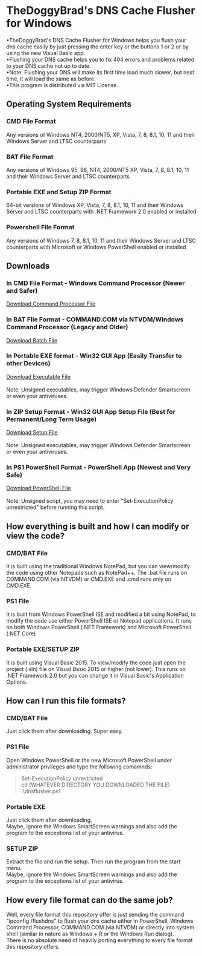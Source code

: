 # TheDoggyBrad's DNS Cache Flusher for Windows
•TheDoggyBrad's DNS Cache Flusher for Windows helps you flush your dns cache easily by just pressing the enter key or the buttons 1 or 2 or by using the new Visual Basic app.
<br>
•Flushing your DNS cache helps you to fix 404 errors and problems related to your DNS cache not up to date.
<br>
•Note: Flushing your DNS will make its first time load much slower, but next time, it will load the same as before.
<br>
•This program is distributed via MIT License.

## Operating System Requirements
### CMD File Format
Any versions of Windows NT4, 2000/NT5, XP, Vista, 7, 8, 8.1, 10, 11 and their Windows Server and LTSC counterparts
### BAT File Format
Any versions of Windows 95, 98, NT4, 2000/NT5 XP, Vista, 7, 8, 8.1, 10, 11 and their Windows Server and LTSC counterparts
### Portable EXE and Setup ZIP Format 
64-bit versions of Windows XP, Vista, 7, 8, 8.1, 10, 11 and their Windows Server and LTSC counterparts with .NET Framework 2.0 enabled or installed
### Powershell File Format
Any versions of Windows 7, 8, 8.1, 10, 11 and their Windows Server and LTSC counterparts with Microsoft or Windows PowerShell enabled or installed

## Downloads
### In CMD File Format - Windows Command Processor (Newer and Safer)
[Download Command Processor File](https://github.com/thedoggybrad/dnsflusher-win/releases/download/1.2.1/dnsflusher.cmd)
<br>
### In BAT File Format - COMMAND.COM via NTVDM/Windows Command Processor (Legacy and Older)
[Download Batch File](https://github.com/thedoggybrad/dnsflusher-win/releases/download/1.2.1/dnsflusher.bat)
<br>
### In Portable EXE format - Win32 GUI App (Easily Transfer to other Devices)
[Download Executable File](https://github.com/thedoggybrad/dnsflusher-win/releases/download/1.2.1/DNS.Cache.Flusher.for.Windows.exe)
<br>
<br>
Note: Unsigned executables, may trigger Windows Defender Smartscreen or even your antiviruses.
<br>
### In ZIP Setup Format - Win32 GUI App Setup File (Best for Permanent/Long Term Usage)
[Download Setup File](https://github.com/thedoggybrad/dnsflusher-win/releases/download/1.2.1/SETUP.DNS.CACHE.FLUSHER.zip)
<br>
<br>
Note: Unsigned executables, may trigger Windows Defender Smartscreen or even your antiviruses.
<br>
### In PS1 PowerShell Format - PowerShell App (Newest and Very Safe) 
[Download PowerShell File](https://github.com/thedoggybrad/dnsflusher-win/releases/download/1.2.1/dnsflusher.ps1)
<br>
<br>
Note: Unsigned script, you may need to enter "Set-ExecutionPolicy unrestricted" before running this script.

## How everything is built and how I can modify or view the code?
### CMD/BAT File
It is built using the traditional Windows NotePad, but you can view/modify the code using other Notepads such as NotePad++. The .bat file runs on COMMAND.COM (via NTVDM) or CMD.EXE and .cmd runs only on CMD.EXE.
### PS1 File
It is built from Windows PowerShell ISE and modified a bit using NotePad, to modify the code use either PowerShell ISE or Notepad applications. It runs on both Windows PowerShell (.NET Framework) and Microsoft PowerShell (.NET Core)
### Portable EXE/SETUP ZIP
It is built using Visual Basic 2015. To view/modify the code just open the project (.sln) file on Visual Basic 2015 or higher (not lower). This runs on .NET Framework 2.0 but you can change it in Visual Basic's Application Options.

## How can I run this file formats?
### CMD/BAT File
Just click them after downloading. Super easy.

### PS1 File
Open Windows PowerShell or the new Microsoft PowerShell under administrator privileges and type the following comamnds:
<br>
> Set-ExecutionPolicy unrestricted
> <br>
> cd (WHATEVER DIRECTORY YOU DOWNLOADED THE FILE)
> <br>
> .\dnsflusher.ps1

### Portable EXE
Just click them after downloading.
<br>
Maybe, ignore the Windows SmartScreen warnings and also add the program to the exceptions list of your antivirus.

### SETUP ZIP
Extract the file and run the setup. Then run the program from the start menu.
<br>
Maybe, ignore the Windows SmartScreen warnings and also add the program to the exceptions list of your antivirus.

## How every file format can do the same job?
Well, every file format this repository offer is just sending the command "ipconfig /flushdns" to flush your dns cache either in PowerShell, Windows Command Processor, COMMAND.COM (via NTVDM) or directly into system shell (similar in nature as Windows + R or the Windows Run dialog). 
<br>
There is no absolute need of heavily porting everything to every file format this repository offers.
